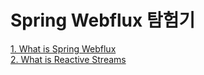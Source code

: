 # Spring Webflux 탐험기

[1. What is Spring Webflux](https://github.com/technical-learn-room/spring-webflux-learn/wiki/1.-What-is-Spring-Webflux)  
[2. What is Reactive Streams](https://github.com/technical-learn-room/spring-webflux-learn/wiki/2.-What-is-Reactive-Streams)
